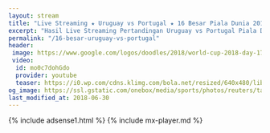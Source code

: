 ```yaml
---
layout: stream
title: "Live Streaming ★ Uruguay vs Portugal ★ 16 Besar Piala Dunia 2018"
excerpt: "Hasil Live Streaming Pertandingan Uruguay vs Portugal Piala Dunia 2018 16 Besar Babak Knock Out"
permalink: "/16-besar-uruguay-vs-portugal"
header:
 image: https://www.google.com/logos/doodles/2018/world-cup-2018-day-17-6229715604996096.2-law.gif
 video:
  id: mo0c7dohGdo
  provider: youtube
  teaser: https://i0.wp.com/cdns.klimg.com/bola.net/resized/640x480/library/upload/21/2018/06/01_44716c6.jpg?resize=340,280
og_image: https://ssl.gstatic.com/onebox/media/sports/photos/reuters/tag:reuters.com,2018:newsml_RC1685341310:1374693089_768x432.jpg
last_modified_at: 2018-06-30
---
```

{% include adsense1.html %}
{% include mx-player.md %}
